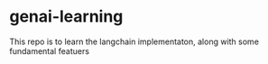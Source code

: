 # genai-learning
This repo is to learn the langchain implementaton, along with some fundamental featuers
